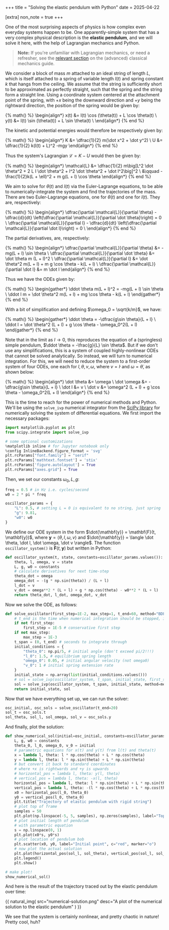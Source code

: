 +++
title = "Solving the elastic pendulum with Python"
date = 2025-04-22

[extra]
non_note = true
+++

One of the most surprising aspects of physics is how complex even everyday systems happen to be. One apparently-simple system that has a very complex physical description is the **elastic pendulum**, and we will solve it here, with the help of Lagrangian mechanics and Python.

<!-- more -->

> **Note:** If you're unfamiliar with Lagrangian mechanics, or need a refresher, see the [relevant section](@/advanced-classical-mech/part-2.md#lagrangian-mechanics) on the (advanced) classical mechanics guide.

We consider a block of mass $m$ attached to an ideal string of length $L$, which is itself attached to a spring of variable length $l(t)$ and spring constant $k$ that hangs from the ceiling. We assume that the string is sufficiently short to be approximated as perfectly straight, such that the spring and the string form a straight line. Using a coordinate system centered at the attachment point of the spring, with $+x$ being the downward direction and $+y$ being the rightward direction, the position of the spring would be given by:

{% math() %}
\begin{align*}
x(t) &= l(t) \cos (\theta(t)) + L \cos \theta(t) \\
y(t) &= l(t) \sin (\theta(t)) + L \sin \theta(t) \\
\end{align*}
{% end %}

The kinetic and potential energies would therefore be respectively given by:

{% math() %}
\begin{align*}
K &= \dfrac{1}{2} m(\dot x^2 + \dot y^2) \\
U &= \dfrac{1}{2} k(l(t) + L)^2 -mgy
\end{align*}
{% end %}

Thus the system's Lagrangian $\mathcal{L} = K - U$ would then be given by:

{% math() %}
\begin{align*}
\mathcal{L} &= \dfrac{1}{2} m\big[L^2 \dot \theta^2 + 2 L l \dot \theta^2 + l^2 \dot \theta^2 + \dot l^2\big]^2 \\
&\qquad - \frac{1}{2}k(L + \ell)^2 + m g(L + l) \cos \theta
\end{align*}
{% end %}

We aim to solve for $\theta(t)$ and $l(t)$ via the Euler-Lagrange equations, to be able to numerically-integrate the system and find the trajectories of the mass. There are two Euler-Lagrange equations, one for $\theta(t)$ and one for $l(t)$. They are, respectively:

{% math() %}
\begin{align*}
\dfrac{\partial \mathcal{L}}{\partial \theta} - \dfrac{d}{dt} \left(\dfrac{\partial \mathcal{L}}{\partial \dot \theta}\right) = 0 \\
\dfrac{\partial \mathcal{L}}{\partial l} - \dfrac{d}{dt} \left(\dfrac{\partial \mathcal{L}}{\partial \dot l}\right) = 0 \\
\end{align*}
{% end %}

The partial derivatives, are, respectively:

{% math() %}
\begin{align*}
\dfrac{\partial \mathcal{L}}{\partial \theta}
&= -mg(L + l) \sin \theta \\
\dfrac{\partial \mathcal{L}}{\partial \dot \theta}
&= \dot \theta m (L + l)^2 \\
\dfrac{\partial \mathcal{L}}{\partial l}
&= \dot \theta^2 m(L + l) + m g \cos \theta - k(L + l) \\
\dfrac{\partial \mathcal{L}}{\partial \dot l} 
&= m \dot l
\end{align*}
{% end %}

Thus we have the ODEs given by:

{% math() %}
\begin{gather*}
\ddot \theta m(L + l)^2 = -mg(L + l) \sin \theta \\
\ddot l m = \dot \theta^2 m(L + l) + mg \cos \theta - k(L + l)
\end{gather*}
{% end %}

With a bit of simplification and defining $\omega_0 = \sqrt{k/m}$, we have:

{% math() %}
\begin{gather*}
\ddot \theta = -\dfrac{g\sin \theta}{L + l} \\
\ddot l = \dot \theta^2 (L + l) + g \cos \theta - \omega_0^2(L + l)
\end{gather*}
{% end %}

Note that in the limit as $l \to 0$, this reproduces the equation of a (springless) simple pendulum, $\ddot \theta = -\frac{g}{L} \sin \theta$. But if we don't use any simplifications, this is a system of coupled highly-nonlinear ODEs that cannot be solved analytically. So instead, we will turn to numerical integration. For this, we will need to reduce the system to a first-order system of four ODEs, one each for $l, \theta, v, \omega$, where $v = \dot l$ and $\omega = \dot \theta$, as shown below:

{% math() %}
\begin{align*}
\dot \theta &= \omega \\
\dot \omega &= -\dfrac{g\sin \theta}{L + l} \\
\dot l &= v \\
\dot v &= \omega^2 (L + l) + g \cos \theta - \omega_0^2(L + l)
\end{align*}
{% end %}

This is the time to reach for the power of numerical methods and Python. We'll be using the `solve_ivp` numerical integrator from the [SciPy library](https://docs.scipy.org/doc/scipy/reference/generated/scipy.integrate.solve_ivp.html) for numerically solving the system of differential equations. We first import the necessary packages:

```python
import matplotlib.pyplot as plt
from scipy.integrate import solve_ivp

# some optional customizations
%matplotlib inline # for Jupyter notebook only
%config InlineBackend.figure_format = 'svg'
plt.rcParams["font.family"] = "serif"
plt.rcParams['mathtext.fontset'] = 'stix'
plt.rcParams['figure.autolayout'] = True
plt.rcParams["axes.grid"] = True
```

Then, we set our constants $\omega_0, L, g$:

```python
freq = 0.5 # in Hz i.e. cycles/second
w0 = 2 * pi * freq

oscillator_params = {
    "L": 0.5, # setting L = 0 is equivalent to no string, just spring
    "g": 9.81,
    "w0": w0
}
```

We define our ODE system in the form $\dot{\mathbf{y}} = \mathbf{F}(t, \mathbf{y})$, where $\mathbf{y} = \langle\theta, l, \omega, v\rangle$ and $\dot{\mathbf{y}} = \langle \dot \theta, \dot l, \dot \omega, \dot v \rangle$. The function `oscillator_system()` is $\mathbf{F}(t, \mathbf{y})$ but written in Python:

```python
def oscillator_system(t, state, constants=oscillator_params.values()):
    theta, l, omega, v = state
    L, g, w0 = constants
    # calculate derivatives for next time-step
    theta_dot = omega
    omega_dot = -(g * np.sin(theta)) / (L + l)
    l_dot = v
    v_dot = omega**2 * (L + l) + g * np.cos(theta) - w0**2 * (L + l)
    return theta_dot, l_dot, omega_dot, v_dot
```

Now we solve the ODE, as follows:

```python
def solve_oscillator(first_step=1E-2, max_step=1, t_end=60, method="BDF"):
    # t_end is the time when numerical integration should be stopped, in seconds
    if not first_step:
        first_step = 1E-5 # conservative first step
    if not max_step:
        max_step = 1E-3
    t_span = (0, t_end) # seconds to integrate through
    initial_conditions = {
        "theta_0": np.pi/5, # initial angle (don't exceed pi/2!!!)
        "l_0": 1.5, # equilibrium spring length
        "omega_0": 0.05, # initial angular velocity (not omega0)
        "v_0": 1 # initial spring extension rate
    }
    initial_state = np.array(list(initial_conditions.values()))
    # sol = solve_ivp(oscillator_system, t_span, initial_state, first_step=first_step, max_step=max_step, method=method)
    sol = solve_ivp(oscillator_system, t_span, initial_state, method=method)
    return initial_state, sol
```

Now that we have everything set up, we can run the solver:

```python
osc_initial, osc_sols = solve_oscillator(t_end=20)
sol_t = osc_sols.t
sol_theta, sol_l, sol_omega, sol_v = osc_sols.y
```

And finally, plot the solution:

```python
def show_numerical_sol(initial=osc_initial, constants=oscillator_params.values()):
    L, g, w0 = constants
    theta_0, l_0, omega_0, v_0 = initial
    # parametric equations for x(t) and y(t) from l(t) and theta(t)
    x = lambda l, theta: l * np.cos(theta) + L * np.cos(theta)
    y = lambda l, theta: l * np.sin(theta) + L * np.sin(theta)
    # but convert it back to standard coordinates
    # where +x is rightwards and +y is upwards
    # horizontal_pos = lambda l, theta: y(l, theta)
    # vertical_pos = lambda l, theta: -x(l, theta)
    horizontal_pos = lambda l, theta: l * np.sin(theta) + L * np.sin(theta)
    vertical_pos = lambda l, theta: -(l * np.cos(theta) + L * np.cos(theta))
    x0 = horizontal_pos(l_0, theta_0)
    y0 = vertical_pos(l_0, theta_0)
    plt.title("Trajectory of elastic pendulum with rigid string")
    # plot top of frame
    samples = 50
    plt.plot(np.linspace(-5, 5, samples), np.zeros(samples), label="Top of frame", c="black")
    # plot initial length of pendulum
    # with parametric equation
    s = np.linspace(0, 1)
    plt.plot(x0*s, y0*s)
    # plot location of pendulum bob
    plt.scatter(x0, y0, label="Initial point", c="red", marker="o")
    # now plot the actual solution
    plt.plot(horizontal_pos(sol_l, sol_theta), vertical_pos(sol_l, sol_theta), label="Solution", c="blue", linestyle="dashed")
    plt.legend()
    plt.show()

# make plot!
show_numerical_sol()
```

And here is the result of the trajectory traced out by the elastic pendulum over time:

{{ natural_img(
src="numerical-solution.png"
desc="A plot of the numerical solution to the elastic pendulum"
) }}

We see that the system is certainly nonlinear, and pretty chaotic in nature! Pretty cool, huh?